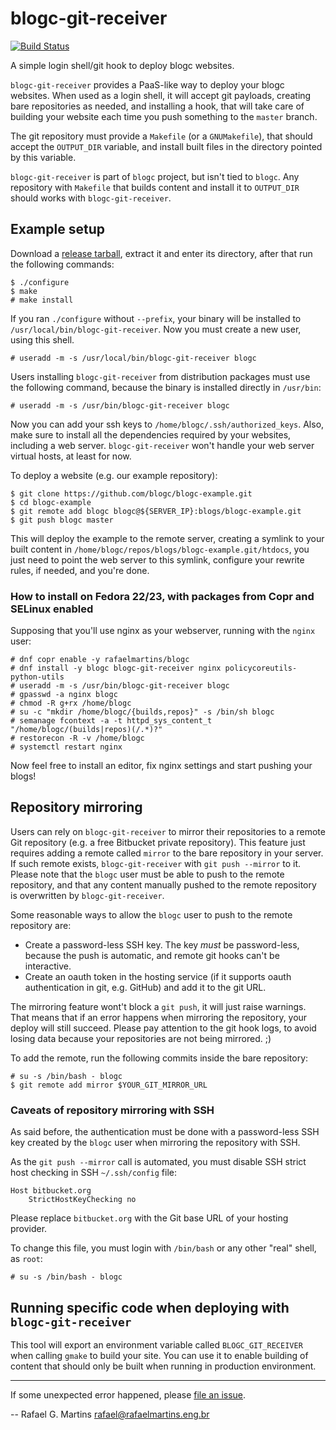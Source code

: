 # blogc-git-receiver

[![Build Status](https://travis-ci.org/blogc/blogc-git-receiver.svg?branch=master)](https://travis-ci.org/blogc/blogc-git-receiver)

A simple login shell/git hook to deploy blogc websites.

`blogc-git-receiver` provides a PaaS-like way to deploy your blogc websites. When used as a login shell, it will accept git payloads, creating bare repositories as needed, and installing a hook, that will take care of building your website each time you push something to the `master` branch.

The git repository must provide a `Makefile` (or a `GNUMakefile`), that should accept the `OUTPUT_DIR` variable, and install built files in the directory pointed by this variable.

`blogc-git-receiver` is part of `blogc` project, but isn't tied to `blogc`. Any repository with `Makefile` that builds content and install it to `OUTPUT_DIR` should works with `blogc-git-receiver`.

## Example setup

Download a [release tarball](https://github.com/blogc/blogc-git-receiver/releases), extract it and enter its directory, after that run the following commands:

    $ ./configure
    $ make
    # make install

If you ran `./configure` without `--prefix`, your binary will be installed to `/usr/local/bin/blogc-git-receiver`. Now you must create a new user, using this shell.

    # useradd -m -s /usr/local/bin/blogc-git-receiver blogc

Users installing `blogc-git-receiver` from distribution packages must use the following command, because the binary is installed directly in `/usr/bin`:

    # useradd -m -s /usr/bin/blogc-git-receiver blogc

Now you can add your ssh keys to `/home/blogc/.ssh/authorized_keys`. Also, make sure to install all the dependencies required by your websites, including a web server. `blogc-git-receiver` won't handle your web server virtual hosts, at least for now.

To deploy a website (e.g. our example repository):

    $ git clone https://github.com/blogc/blogc-example.git
    $ cd blogc-example
    $ git remote add blogc blogc@${SERVER_IP}:blogs/blogc-example.git
    $ git push blogc master

This will deploy the example to the remote server, creating a symlink to your built content in `/home/blogc/repos/blogs/blogc-example.git/htdocs`, you just need to point the web server to this symlink, configure your rewrite rules, if needed, and you're done.

### How to install on Fedora 22/23, with packages from Copr and SELinux enabled

Supposing that you'll use nginx as your webserver, running with the `nginx` user:

    # dnf copr enable -y rafaelmartins/blogc
    # dnf install -y blogc blogc-git-receiver nginx policycoreutils-python-utils
    # useradd -m -s /usr/bin/blogc-git-receiver blogc
    # gpasswd -a nginx blogc
    # chmod -R g+rx /home/blogc
    # su -c "mkdir /home/blogc/{builds,repos}" -s /bin/sh blogc
    # semanage fcontext -a -t httpd_sys_content_t "/home/blogc/(builds|repos)(/.*)?"
    # restorecon -R -v /home/blogc
    # systemctl restart nginx

Now feel free to install an editor, fix nginx settings and start pushing your blogs!

## Repository mirroring

Users can rely on `blogc-git-receiver` to mirror their repositories to a remote Git repository (e.g. a free Bitbucket private repository). This feature just requires adding a remote called `mirror` to the bare repository in your server. If such remote exists, `blogc-git-receiver` with `git push --mirror` to it. Please note that the `blogc` user must be able to push to the remote repository, and that any content manually pushed to the remote repository is overwritten by `blogc-git-receiver`.

Some reasonable ways to allow the `blogc` user to push to the remote repository are:

- Create a password-less SSH key. The key *must* be password-less, because the push is automatic, and remote git hooks can't be interactive.
- Create an oauth token in the hosting service (if it supports oauth authentication in git, e.g. GitHub) and add it to the git URL.

The mirroring feature wont't block a `git push`, it will just raise warnings. That means that if an error happens when mirroring the repository, your deploy will still succeed. Please pay attention to the git hook logs, to avoid losing data because your repositories are not being mirrored. ;)

To add the remote, run the following commits inside the bare repository:

    # su -s /bin/bash - blogc
    $ git remote add mirror $YOUR_GIT_MIRROR_URL

### Caveats of repository mirroring with SSH

As said before, the authentication must be done with a password-less SSH key created by the `blogc` user when mirroring the repository with SSH.

As the `git push --mirror` call is automated, you must disable SSH strict host checking in SSH `~/.ssh/config` file:

    Host bitbucket.org
        StrictHostKeyChecking no

Please replace `bitbucket.org` with the Git base URL of your hosting provider.

To change this file, you must login with `/bin/bash` or any other "real" shell, as `root`:

    # su -s /bin/bash - blogc

## Running specific code when deploying with `blogc-git-receiver`

This tool will export an environment variable called `BLOGC_GIT_RECEIVER` when calling `gmake` to build your site. You can use it to enable building of content that should only be built when running in production environment.

----
If some unexpected error happened, please [file an issue](https://github.com/blogc/blogc-git-receiver/issues/new).

-- Rafael G. Martins <rafael@rafaelmartins.eng.br>
